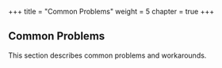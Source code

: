 +++
title = "Common Problems"
weight = 5
chapter = true
+++


## Common Problems
This section describes common problems and workarounds.